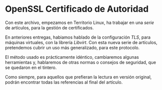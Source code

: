 # OpenSSL Certificado de Autoridad

Con este archivo, empezamos en Territorio Linux, ha trabajar en una _serie_ de
artículos, para la gestión de certificados.

En anteriores entregas, habiamos hablado de la configuración _TLS_, para máquinas
virtuales, con la librería _Libvirt_. Con esta nueva serie de artículos,
pretendemos cubrir un uso más generalizado, para este protocolo.

El método usado es prácticamente idéntico, cambiaremos algunas herramientas y,
hablaremos de otras normas o consejos de seguridad, que se quedaron en el tintero.

Como siempre, para aquellos que prefieran la lectura en versión original, podrán
encontrar todas las referencias al final del artículo.

